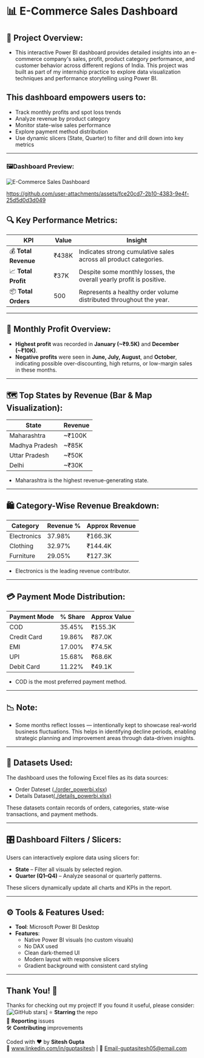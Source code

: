 # 📊 E-Commerce Sales Dashboard
## 🧠 Project Overview:
- This interactive Power BI dashboard provides detailed insights into an e-commerce company's sales, profit, product category performance, and customer behavior across different regions of India. This project was built as part of my internship practice to explore data visualization techniques and performance storytelling using Power BI.
## This dashboard empowers users to:
- Track monthly profits and spot loss trends
- Analyze revenue by product category
- Monitor state-wise sales performance
- Explore payment method distribution
- Use dynamic slicers (State, Quarter) to filter and drill down into key metrics
---

### 🖼️Dashboard Preview:
![E-Commerce Sales Dashboard](https://github.com/user-attachments/assets/47b04508-5dd6-4930-a8d9-16f03cb40c35)

https://github.com/user-attachments/assets/fce20cd7-2b10-4383-9e4f-25d5d0d3d049

## 🔍 Key Performance Metrics:

| KPI                     | Value     | Insight                                                                 |
|-------------------------|-----------|------------------------------------------------------------------------|
| 💰 **Total Revenue**     | ₹438K     | Indicates strong cumulative sales across all product categories.       |
| 📈 **Total Profit**      | ₹37K      | Despite some monthly losses, the overall yearly profit is positive.    |
| 📦 **Total Orders**      | 500       | Represents a healthy order volume distributed throughout the year.     |

---

## 📅 Monthly Profit Overview:

- **Highest profit** was recorded in **January (~₹9.5K)** and **December (~₹10K)**.
- **Negative profits** were seen in **June, July, August**, and **October**, indicating possible over-discounting, high returns, or low-margin sales in these months.

---

## 🗺️ Top States by Revenue (Bar & Map Visualization):

| State            | Revenue   |
|------------------|-----------|
| Maharashtra      | ~₹100K    |
| Madhya Pradesh   | ~₹85K     |
| Uttar Pradesh    | ~₹50K     |
| Delhi            | ~₹30K     |

- Maharashtra is the highest revenue-generating state.
---

## 🛍️ Category-Wise Revenue Breakdown:

| Category     | Revenue %   | Approx Revenue |
|--------------|-------------|----------------|
| Electronics  | 37.98%      | ₹166.3K        |
| Clothing     | 32.97%      | ₹144.4K        |
| Furniture    | 29.05%      | ₹127.3K        |

- Electronics is the leading revenue contributor.
---

## 💳 Payment Mode Distribution:

| Payment Mode   | % Share   | Approx Value |
|----------------|-----------|--------------|
| COD            | 35.45%    | ₹155.3K      |
| Credit Card    | 19.86%    | ₹87.0K       |
| EMI            | 17.00%    | ₹74.5K       |
| UPI            | 15.68%    | ₹68.6K       |
| Debit Card     | 11.22%    | ₹49.1K       |

- COD is the most preferred payment method.
--- 
## 📉 Note:
* Some months reflect losses — intentionally kept to showcase real-world business fluctuations. This helps in identifying decline periods, enabling strategic planning and improvement areas through data-driven insights.
---

## 📂 Datasets Used:

The dashboard uses the following Excel files as its data sources:

- Order Dateset ([./order_powerbi.xlsx](https://github.com/Siteshgupta123/E-Commerce-Sales-Dashboard/blob/main/Orders_PowerBI.csv))
- Details Dataset[(./details_powerbi.xlsx)](https://github.com/Siteshgupta123/E-Commerce-Sales-Dashboard/blob/main/Details_PowerBi.csv)

These datasets contain records of orders, categories, state-wise transactions, and payment methods.

---

## 🎛️ Dashboard Filters / Slicers:

Users can interactively explore data using slicers for:

- **State** – Filter all visuals by selected region.
- **Quarter (Q1–Q4)** – Analyze seasonal or quarterly patterns.

These slicers dynamically update all charts and KPIs in the report.

---

## ⚙️ Tools & Features Used:

- **Tool**: Microsoft Power BI Desktop
- **Features**:
  - Native Power BI visuals (no custom visuals)
  - No DAX used
  - Clean dark-themed UI
  - Modern layout with responsive slicers
  - Gradient background with consistent card styling
-------------------------
## Thank You! 💙

Thanks for checking out my project! If you found it useful, please consider:  
[![GitHub stars](https://github.com/Siteshgupta123)] 
⭐ **Starring** the repo  
🐛 **Reporting** issues  
🛠 **Contributing** improvements  

Coded with ❤️ by **Sitesh Gupta**  
🔗 www.linkedin.com/in/guptasitesh | 💌 Email-guptasitesh05@email.com
